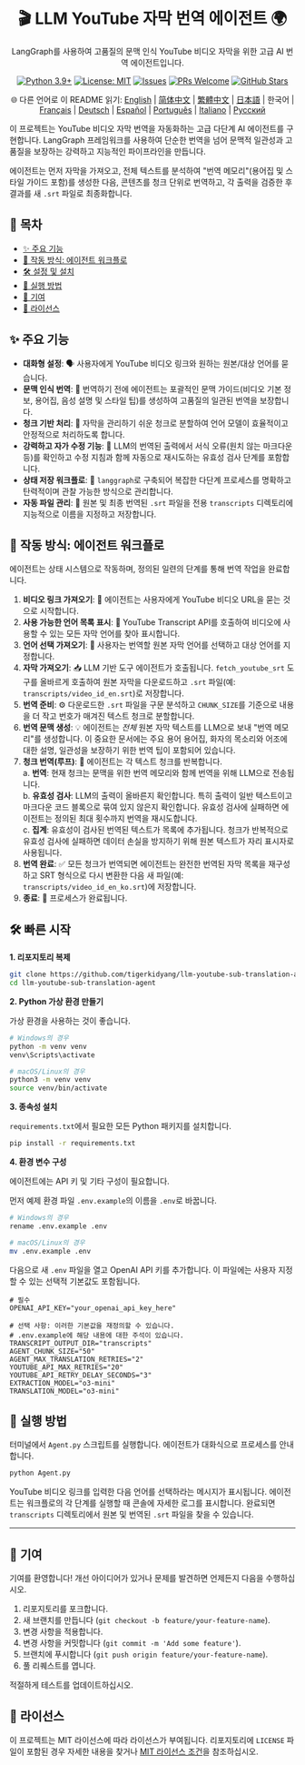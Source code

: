 <div align="center">
  <h1>🎬 LLM YouTube 자막 번역 에이전트 🌍</h1>
  <p>
    LangGraph를 사용하여 고품질의 문맥 인식 YouTube 비디오 자막을 위한 고급 AI 번역 에이전트입니다.
  </p>
  <p>
    <!-- Badges -->
    <a href="https://www.python.org/"><img src="https://img.shields.io/badge/Python-3.9%2B-blue.svg" alt="Python 3.9+"></a>
    <a href="https://opensource.org/licenses/MIT"><img src="https://img.shields.io/badge/License-MIT-yellow.svg" alt="License: MIT"></a>
    <a href="https://github.com/tigerkidyang/llm-youtube-sub-translation-agent/issues"><img src="https://img.shields.io/github/issues/tigerkidyang/llm-youtube-sub-translation-agent" alt="Issues"></a>
    <a href="https://github.com/tigerkidyang/llm-youtube-sub-translation-agent/pulls"><img src="https://img.shields.io/badge/PRs-welcome-brightgreen.svg" alt="PRs Welcome"></a>
    <a href="https://github.com/tigerkidyang/llm-youtube-sub-translation-agent/stargazers"><img src="https://img.shields.io/github/stars/tigerkidyang/llm-youtube-sub-translation-agent?style=social" alt="GitHub Stars"></a>
  </p>
  <p>
    🌐 다른 언어로 이 README 읽기:
    <a href="README.md">English</a> | <a href="README_zh.md">简体中文</a> | <a href="README_zh_TW.md">繁體中文</a> | <a href="README_ja.md">日本語</a> | 한국어 | <a href="README_fr.md">Français</a> | <a href="README_de.md">Deutsch</a> | <a href="README_es.md">Español</a> | <a href="README_pt.md">Português</a> | <a href="README_it.md">Italiano</a> | <a href="README_ru.md">Русский</a>
  </p>
</div>

이 프로젝트는 YouTube 비디오 자막 번역을 자동화하는 고급 다단계 AI 에이전트를 구현합니다. LangGraph 프레임워크를 사용하여 단순한 번역을 넘어 문맥적 일관성과 고품질을 보장하는 강력하고 지능적인 파이프라인을 만듭니다.

에이전트는 먼저 자막을 가져오고, 전체 텍스트를 분석하여 "번역 메모리"(용어집 및 스타일 가이드 포함)를 생성한 다음, 콘텐츠를 청크 단위로 번역하고, 각 출력을 검증한 후 결과를 새 `.srt` 파일로 최종화합니다.

## 📖 목차

- [✨ 주요 기능](#-주요-기능)
- [🚀 작동 방식: 에이전트 워크플로](#-작동-방식-에이전트-워크플로)
- [🛠️ 설정 및 설치](#️-설정-및-설치)
- [🏃 실행 방법](#-실행-방법)
- [🤝 기여](#-기여)
- [📄 라이선스](#-라이선스)

## ✨ 주요 기능

-   **대화형 설정**: 🗣️ 사용자에게 YouTube 비디오 링크와 원하는 원본/대상 언어를 묻습니다.
-   **문맥 인식 번역**: 🧠 번역하기 전에 에이전트는 포괄적인 문맥 가이드(비디오 기본 정보, 용어집, 음성 설명 및 스타일 팁)를 생성하여 고품질의 일관된 번역을 보장합니다.
-   **청크 기반 처리**: 🧩 자막을 관리하기 쉬운 청크로 분할하여 언어 모델이 효율적이고 안정적으로 처리하도록 합니다.
-   **강력하고 자가 수정 기능**: 💪 LLM의 번역된 출력에서 서식 오류(원치 않는 마크다운 등)를 확인하고 수정 지침과 함께 자동으로 재시도하는 유효성 검사 단계를 포함합니다.
-   **상태 저장 워크플로**: 🔄 `langgraph`로 구축되어 복잡한 다단계 프로세스를 명확하고 탄력적이며 관찰 가능한 방식으로 관리합니다.
-   **자동 파일 관리**: 📂 원본 및 최종 번역된 `.srt` 파일을 전용 `transcripts` 디렉토리에 지능적으로 이름을 지정하고 저장합니다.

## 🚀 작동 방식: 에이전트 워크플로

에이전트는 상태 시스템으로 작동하며, 정의된 일련의 단계를 통해 번역 작업을 완료합니다.

1.  **비디오 링크 가져오기**: 🔗 에이전트는 사용자에게 YouTube 비디오 URL을 묻는 것으로 시작합니다.
2.  **사용 가능한 언어 목록 표시**: 📜 YouTube Transcript API를 호출하여 비디오에 사용할 수 있는 모든 자막 언어를 찾아 표시합니다.
3.  **언어 선택 가져오기**: 🎯 사용자는 번역할 원본 자막 언어를 선택하고 대상 언어를 지정합니다.
4.  **자막 가져오기**: 📥 LLM 기반 도구 에이전트가 호출됩니다. `fetch_youtube_srt` 도구를 올바르게 호출하여 원본 자막을 다운로드하고 `.srt` 파일(예: `transcripts/video_id_en.srt`)로 저장합니다.
5.  **번역 준비**: ⚙️ 다운로드한 `.srt` 파일을 구문 분석하고 `CHUNK_SIZE`를 기준으로 내용을 더 작고 번호가 매겨진 텍스트 청크로 분할합니다.
6.  **번역 문맥 생성**: 💡 에이전트는 *전체* 원본 자막 텍스트를 LLM으로 보내 "번역 메모리"를 생성합니다. 이 중요한 문서에는 주요 용어 용어집, 화자의 목소리와 어조에 대한 설명, 일관성을 보장하기 위한 번역 팁이 포함되어 있습니다.
7.  **청크 번역(루프)**: 🔁 에이전트는 각 텍스트 청크를 반복합니다.  
    a.  **번역**: 현재 청크는 문맥을 위한 번역 메모리와 함께 번역을 위해 LLM으로 전송됩니다.  
    b.  **유효성 검사**: LLM의 출력이 올바른지 확인합니다. 특히 출력이 일반 텍스트이고 마크다운 코드 블록으로 묶여 있지 않은지 확인합니다. 유효성 검사에 실패하면 에이전트는 정의된 최대 횟수까지 번역을 재시도합니다.  
    c.  **집계**: 유효성이 검사된 번역된 텍스트가 목록에 추가됩니다. 청크가 반복적으로 유효성 검사에 실패하면 데이터 손실을 방지하기 위해 원본 텍스트가 자리 표시자로 사용됩니다.  
8.  **번역 완료**: ✅ 모든 청크가 번역되면 에이전트는 완전한 번역된 자막 목록을 재구성하고 SRT 형식으로 다시 변환한 다음 새 파일(예: `transcripts/video_id_en_ko.srt`)에 저장합니다.
9.  **종료**: 🎉 프로세스가 완료됩니다.

## 🛠️ 빠른 시작

**1. 리포지토리 복제**

```bash
git clone https://github.com/tigerkidyang/llm-youtube-sub-translation-agent.git
cd llm-youtube-sub-translation-agent
```

**2. Python 가상 환경 만들기**

가상 환경을 사용하는 것이 좋습니다.

```bash
# Windows의 경우
python -m venv venv
venv\Scripts\activate

# macOS/Linux의 경우
python3 -m venv venv
source venv/bin/activate
```

**3. 종속성 설치**

`requirements.txt`에서 필요한 모든 Python 패키지를 설치합니다.

```bash
pip install -r requirements.txt
```

**4. 환경 변수 구성**

에이전트에는 API 키 및 기타 구성이 필요합니다.

먼저 예제 환경 파일 `.env.example`의 이름을 `.env`로 바꿉니다.

```bash
# Windows의 경우
rename .env.example .env

# macOS/Linux의 경우
mv .env.example .env
```

다음으로 새 `.env` 파일을 열고 OpenAI API 키를 추가합니다. 이 파일에는 사용자 지정할 수 있는 선택적 기본값도 포함됩니다.

```env
# 필수
OPENAI_API_KEY="your_openai_api_key_here"

# 선택 사항: 이러한 기본값을 재정의할 수 있습니다.
# .env.example에 해당 내용에 대한 주석이 있습니다.
TRANSCRIPT_OUTPUT_DIR="transcripts"
AGENT_CHUNK_SIZE="50"
AGENT_MAX_TRANSLATION_RETRIES="2"
YOUTUBE_API_MAX_RETRIES="20"
YOUTUBE_API_RETRY_DELAY_SECONDS="3"
EXTRACTION_MODEL="o3-mini"
TRANSLATION_MODEL="o3-mini"
```

## 🏃 실행 방법

터미널에서 `Agent.py` 스크립트를 실행합니다. 에이전트가 대화식으로 프로세스를 안내합니다.

```bash
python Agent.py
```

YouTube 비디오 링크를 입력한 다음 언어를 선택하라는 메시지가 표시됩니다. 에이전트는 워크플로의 각 단계를 실행할 때 콘솔에 자세한 로그를 표시합니다. 완료되면 `transcripts` 디렉토리에서 원본 및 번역된 `.srt` 파일을 찾을 수 있습니다.

---

## 🤝 기여

기여를 환영합니다! 개선 아이디어가 있거나 문제를 발견하면 언제든지 다음을 수행하십시오.

1.  리포지토리를 포크합니다.
2.  새 브랜치를 만듭니다 (`git checkout -b feature/your-feature-name`).
3.  변경 사항을 적용합니다.
4.  변경 사항을 커밋합니다 (`git commit -m 'Add some feature'`).
5.  브랜치에 푸시합니다 (`git push origin feature/your-feature-name`).
6.  풀 리퀘스트를 엽니다.

적절하게 테스트를 업데이트하십시오.

## 📄 라이선스

이 프로젝트는 MIT 라이선스에 따라 라이선스가 부여됩니다. 리포지토리에 `LICENSE` 파일이 포함된 경우 자세한 내용을 찾거나 [MIT 라이선스 조건](https://opensource.org/licenses/MIT)을 참조하십시오.
